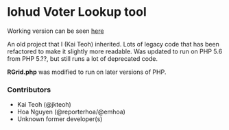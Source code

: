 # lohud Voter Lookup tool

Working version can be seen [here](http://data.lohud.com/tools/voterlookup)

An old project that I (Kai Teoh) inherited. Lots of legacy code that has been refactored to make it slightly more readable. Was updated to run on PHP 5.6 from PHP 5.??, but still runs a lot of deprecated code.

**RGrid.php** was modified to run on later versions of PHP. 

### Contributors

 - Kai Teoh (@jkteoh)
 - Hoa Nguyen (@reporterhoa/@emhoa)
 - Unknown former developer(s)